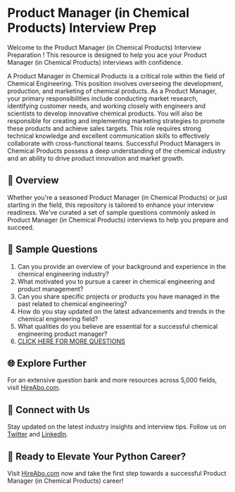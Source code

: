 # Product Manager (in Chemical Products) Interview Prep

Welcome to the Product Manager (in Chemical Products) Interview Preparation ! This resource is designed to help you ace your Product Manager (in Chemical Products) interviews with confidence.

A Product Manager in Chemical Products is a critical role within the field of Chemical Engineering. This position involves overseeing the development, production, and marketing of chemical products. As a Product Manager, your primary responsibilities include conducting market research, identifying customer needs, and working closely with engineers and scientists to develop innovative chemical products. You will also be responsible for creating and implementing marketing strategies to promote these products and achieve sales targets. This role requires strong technical knowledge and excellent communication skills to effectively collaborate with cross-functional teams. Successful Product Managers in Chemical Products possess a deep understanding of the chemical industry and an ability to drive product innovation and market growth.

## 🚀 Overview

Whether you're a seasoned Product Manager (in Chemical Products) or just starting in the field, this repository is tailored to enhance your interview readiness. We've curated a set of sample questions commonly asked in Product Manager (in Chemical Products) interviews to help you prepare and succeed.

## 📝 Sample Questions

1. Can you provide an overview of your background and experience in the chemical engineering industry?
2. What motivated you to pursue a career in chemical engineering and product management?
3. Can you share specific projects or products you have managed in the past related to chemical engineering?
4. How do you stay updated on the latest advancements and trends in the chemical engineering field?
5. What qualities do you believe are essential for a successful chemical engineering product manager?
6. [CLICK HERE FOR MORE QUESTIONS](https://hireabo.com/job/3_4_34/Product%20Manager%20in%20Chemical%20Products)

## 🌐 Explore Further

For an extensive question bank and more resources across 5,000 fields, visit [HireAbo.com](https://www.hireabo.com).

## 📱 Connect with Us

Stay updated on the latest industry insights and interview tips. Follow us on [Twitter](https://twitter.com/hireabo) and [LinkedIn](https://www.linkedin.com/in/hire-abo-3609972a8/).

## 🚀 Ready to Elevate Your Python Career?

Visit [HireAbo.com](https://www.hireabo.com) now and take the first step towards a successful Product Manager (in Chemical Products) career!